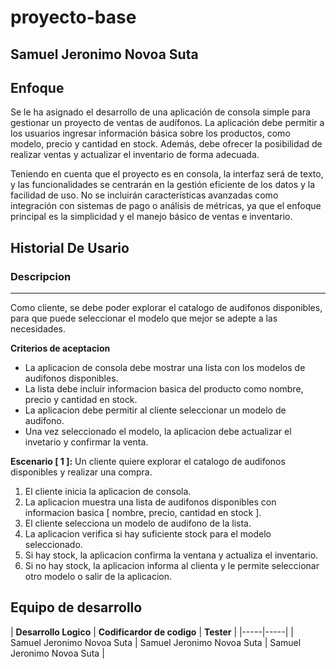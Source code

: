 # proyecto-base
## Samuel Jeronimo Novoa Suta

## Enfoque
Se le ha asignado el desarrollo de una aplicación de consola simple para gestionar un proyecto de ventas de audífonos. La aplicación debe permitir a los usuarios ingresar información básica sobre los productos, como modelo, precio y cantidad en stock. Además, debe ofrecer la posibilidad de realizar ventas y actualizar el inventario de forma adecuada.

Teniendo en cuenta que el proyecto es en consola, la interfaz será de texto, y las funcionalidades se centrarán en la gestión eficiente de los datos y la facilidad de uso. No se incluirán características avanzadas como integración con sistemas de pago o análisis de métricas, ya que el enfoque principal es la simplicidad y el manejo básico de ventas e inventario.

## Historial De Usario
### Descripcion
<hr>
Como cliente, se debe poder explorar el catalogo de audifonos disponibles, para que puede seleccionar el modelo que mejor se adepte a las necesidades.

**Criterios de aceptacion**
+ La aplicacion de consola debe mostrar una lista con los modelos de audifonos disponibles.
+ La lista debe incluir informacion basica del producto como nombre, precio y cantidad en stock.
+ La aplicacion debe permitir al cliente seleccionar un modelo de audifono.
+ Una vez seleccionado el modelo, la aplicacion debe actualizar el invetario y confirmar la venta.

**Escenario [ 1 ]:**
Un cliente quiere explorar el catalogo de audifonos disponibles y realizar una compra.
1. El cliente inicia la aplicacion de consola.
2. La aplicacion muestra una lista de audifonos disponibles con informacion basica [ nombre, precio, cantidad en stock ].
3. El cliente selecciona un modelo de audifono de la lista.
4. La aplicacion verifica si hay suficiente stock para el modelo seleccionado.
5. Si hay stock, la aplicacion confirma la ventana y actualiza el inventario.
6. Si no hay stock, la aplicacion informa al clienta y le permite seleccionar otro modelo o salir de la aplicacion. 

## Equipo de desarrollo
| **Desarrollo Logico** | **Codificardor de codigo** | **Tester** |
|-----|-----|
| Samuel Jeronimo Novoa Suta | Samuel Jeronimo Novoa Suta | Samuel Jeronimo Novoa Suta |

